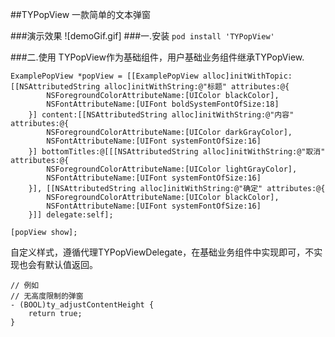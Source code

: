 ##TYPopView
一款简单的文本弹窗

###演示效果
![demoGif.gif]
###一.安装
`
pod install 'TYPopView'
`

###二.使用
TYPopView作为基础组件，用户基础业务组件继承TYPopView.
```
ExamplePopView *popView = [[ExamplePopView alloc]initWithTopic:[[NSAttributedString alloc]initWithString:@"标题" attributes:@{
        NSForegroundColorAttributeName:[UIColor blackColor],
        NSFontAttributeName:[UIFont boldSystemFontOfSize:18]
    }] content:[[NSAttributedString alloc]initWithString:@"内容" attributes:@{
        NSForegroundColorAttributeName:[UIColor darkGrayColor],
        NSFontAttributeName:[UIFont systemFontOfSize:16]
    }] bottomTitles:@[[[NSAttributedString alloc]initWithString:@"取消" attributes:@{
        NSForegroundColorAttributeName:[UIColor lightGrayColor],
        NSFontAttributeName:[UIFont systemFontOfSize:16]
    }], [[NSAttributedString alloc]initWithString:@"确定" attributes:@{
        NSForegroundColorAttributeName:[UIColor blackColor],
        NSFontAttributeName:[UIFont systemFontOfSize:16]
    }]] delegate:self];
    
[popView show];
```
自定义样式，遵循代理TYPopViewDelegate，在基础业务组件中实现即可，不实现也会有默认值返回。
```
// 例如
// 无高度限制的弹窗
- (BOOL)ty_adjustContentHeight {
    return true;
}
```

